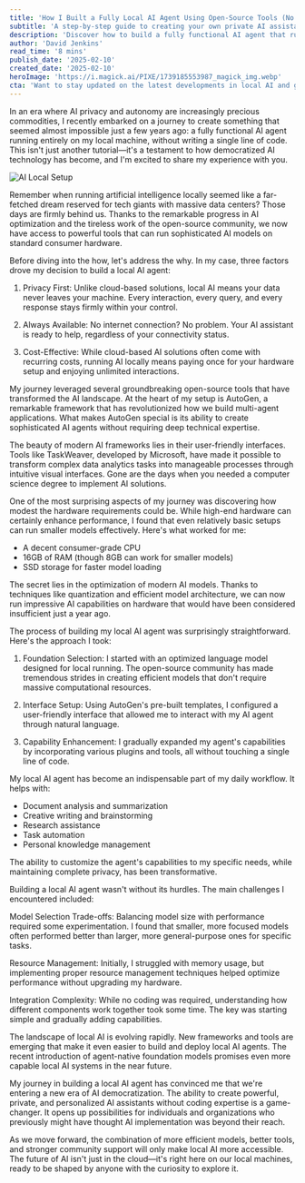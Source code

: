 ```yaml
---
title: 'How I Built a Fully Local AI Agent Using Open-Source Tools (No Coding Required!)'
subtitle: 'A step-by-step guide to creating your own private AI assistant using open-source tools'
description: 'Discover how to build a fully functional AI agent that runs entirely on your local machine, without writing code. This comprehensive guide covers everything from choosing the right open-source tools to optimizing performance on consumer hardware, all while maintaining complete data privacy.'
author: 'David Jenkins'
read_time: '8 mins'
publish_date: '2025-02-10'
created_date: '2025-02-10'
heroImage: 'https://i.magick.ai/PIXE/1739185553987_magick_img.webp'
cta: 'Want to stay updated on the latest developments in local AI and get exclusive insights? Follow us on LinkedIn for regular updates, tutorials, and insider tips on building your own AI solutions!'
---
```


In an era where AI privacy and autonomy are increasingly precious commodities, I recently embarked on a journey to create something that seemed almost impossible just a few years ago: a fully functional AI agent running entirely on my local machine, without writing a single line of code. This isn't just another tutorial—it's a testament to how democratized AI technology has become, and I'm excited to share my experience with you.

![AI Local Setup](https://i.magick.ai/PIXE/1739185553991_magick_img.webp)

Remember when running artificial intelligence locally seemed like a far-fetched dream reserved for tech giants with massive data centers? Those days are firmly behind us. Thanks to the remarkable progress in AI optimization and the tireless work of the open-source community, we now have access to powerful tools that can run sophisticated AI models on standard consumer hardware.

Before diving into the how, let's address the why. In my case, three factors drove my decision to build a local AI agent:

1. Privacy First: Unlike cloud-based solutions, local AI means your data never leaves your machine. Every interaction, every query, and every response stays firmly within your control.

2. Always Available: No internet connection? No problem. Your AI assistant is ready to help, regardless of your connectivity status.

3. Cost-Effective: While cloud-based AI solutions often come with recurring costs, running AI locally means paying once for your hardware setup and enjoying unlimited interactions.

My journey leveraged several groundbreaking open-source tools that have transformed the AI landscape. At the heart of my setup is AutoGen, a remarkable framework that has revolutionized how we build multi-agent applications. What makes AutoGen special is its ability to create sophisticated AI agents without requiring deep technical expertise.

The beauty of modern AI frameworks lies in their user-friendly interfaces. Tools like TaskWeaver, developed by Microsoft, have made it possible to transform complex data analytics tasks into manageable processes through intuitive visual interfaces. Gone are the days when you needed a computer science degree to implement AI solutions.

One of the most surprising aspects of my journey was discovering how modest the hardware requirements could be. While high-end hardware can certainly enhance performance, I found that even relatively basic setups can run smaller models effectively. Here's what worked for me:

- A decent consumer-grade CPU
- 16GB of RAM (though 8GB can work for smaller models)
- SSD storage for faster model loading

The secret lies in the optimization of modern AI models. Thanks to techniques like quantization and efficient model architecture, we can now run impressive AI capabilities on hardware that would have been considered insufficient just a year ago.

The process of building my local AI agent was surprisingly straightforward. Here's the approach I took:

1. Foundation Selection: I started with an optimized language model designed for local running. The open-source community has made tremendous strides in creating efficient models that don't require massive computational resources.

2. Interface Setup: Using AutoGen's pre-built templates, I configured a user-friendly interface that allowed me to interact with my AI agent through natural language.

3. Capability Enhancement: I gradually expanded my agent's capabilities by incorporating various plugins and tools, all without touching a single line of code.

My local AI agent has become an indispensable part of my daily workflow. It helps with:

- Document analysis and summarization
- Creative writing and brainstorming
- Research assistance
- Task automation
- Personal knowledge management

The ability to customize the agent's capabilities to my specific needs, while maintaining complete privacy, has been transformative.

Building a local AI agent wasn't without its hurdles. The main challenges I encountered included:

Model Selection Trade-offs: Balancing model size with performance required some experimentation. I found that smaller, more focused models often performed better than larger, more general-purpose ones for specific tasks.

Resource Management: Initially, I struggled with memory usage, but implementing proper resource management techniques helped optimize performance without upgrading my hardware.

Integration Complexity: While no coding was required, understanding how different components work together took some time. The key was starting simple and gradually adding capabilities.

The landscape of local AI is evolving rapidly. New frameworks and tools are emerging that make it even easier to build and deploy local AI agents. The recent introduction of agent-native foundation models promises even more capable local AI systems in the near future.

My journey in building a local AI agent has convinced me that we're entering a new era of AI democratization. The ability to create powerful, private, and personalized AI assistants without coding expertise is a game-changer. It opens up possibilities for individuals and organizations who previously might have thought AI implementation was beyond their reach.

As we move forward, the combination of more efficient models, better tools, and stronger community support will only make local AI more accessible. The future of AI isn't just in the cloud—it's right here on our local machines, ready to be shaped by anyone with the curiosity to explore it.